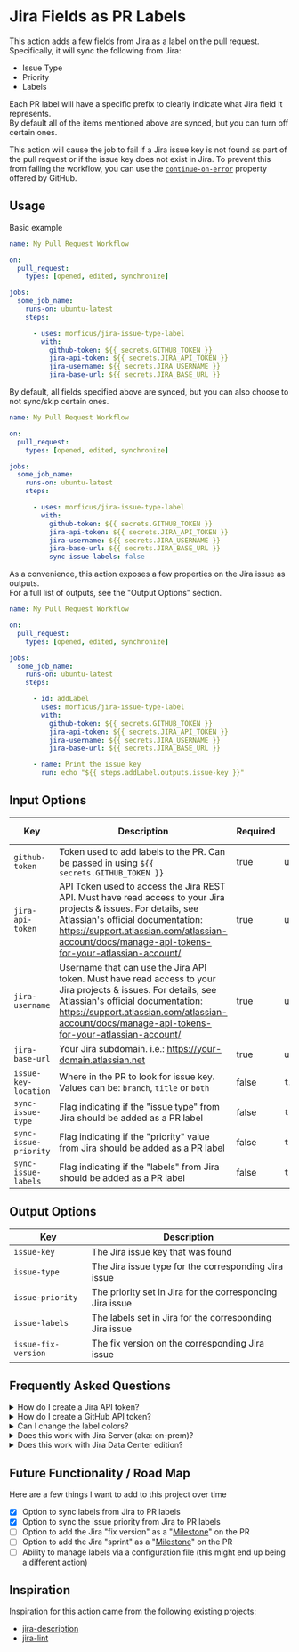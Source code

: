 # Jira Fields as PR Labels

This action adds a few fields from Jira as a label on the pull request. Specifically, it will sync the following from Jira:
- Issue Type
- Priority
- Labels

Each PR label will have a specific prefix to clearly indicate what Jira field it represents.  
By default all of the items mentioned above are synced, but you can turn off certain ones.

This action will cause the job to fail if a Jira issue key is not found as part of the pull request or if the issue key does not exist in Jira. To prevent this from failing the workflow, you can use the [`continue-on-error`](https://docs.github.com/en/actions/using-workflows/workflow-syntax-for-github-actions#jobsjob_idstepscontinue-on-error) property offered by GitHub.
## Usage

Basic example
```yaml
name: My Pull Request Workflow

on:
  pull_request:
    types: [opened, edited, synchronize]

jobs:
  some_job_name:
    runs-on: ubuntu-latest
    steps:

      - uses: morficus/jira-issue-type-label
        with:
          github-token: ${{ secrets.GITHUB_TOKEN }}
          jira-api-token: ${{ secrets.JIRA_API_TOKEN }}
          jira-username: ${{ secrets.JIRA_USERNAME }}
          jira-base-url: ${{ secrets.JIRA_BASE_URL }}
```

By default, all fields specified above are synced, but you can also choose to not sync/skip certain ones.
```yaml
name: My Pull Request Workflow

on:
  pull_request:
    types: [opened, edited, synchronize]

jobs:
  some_job_name:
    runs-on: ubuntu-latest
    steps:

      - uses: morficus/jira-issue-type-label
        with:
          github-token: ${{ secrets.GITHUB_TOKEN }}
          jira-api-token: ${{ secrets.JIRA_API_TOKEN }}
          jira-username: ${{ secrets.JIRA_USERNAME }}
          jira-base-url: ${{ secrets.JIRA_BASE_URL }}
          sync-issue-labels: false
```

As a convenience, this action exposes a few properties on the Jira issue as outputs.  
For a full list of outputs, see the "Output Options" section.
```yaml
name: My Pull Request Workflow

on:
  pull_request:
    types: [opened, edited, synchronize]

jobs:
  some_job_name:
    runs-on: ubuntu-latest
    steps:

      - id: addLabel
        uses: morficus/jira-issue-type-label
        with:
          github-token: ${{ secrets.GITHUB_TOKEN }}
          jira-api-token: ${{ secrets.JIRA_API_TOKEN }}
          jira-username: ${{ secrets.JIRA_USERNAME }}
          jira-base-url: ${{ secrets.JIRA_BASE_URL }}

      - name: Print the issue key
        run: echo "${{ steps.addLabel.outputs.issue-key }}"
```

## Input Options

| Key      | Description | Required | Default Value
| ----------- | ----------- | ----------- | ----------- |
| `github-token` | Token used to add labels to the PR. Can be passed in using `${{ secrets.GITHUB_TOKEN }}`       | true | undefined
| `jira-api-token` | API Token used to access the Jira REST API. Must have read access to your Jira projects & issues. For details, see Atlassian's official documentation: https://support.atlassian.com/atlassian-account/docs/manage-api-tokens-for-your-atlassian-account/       | true | undefined
| `jira-username` | Username that can use the Jira API token. Must have read access to your Jira projects & issues. For details, see Atlassian's official documentation: https://support.atlassian.com/atlassian-account/docs/manage-api-tokens-for-your-atlassian-account/       | true | undefined
| `jira-base-url` | Your Jira subdomain. i.e.: https://your-domain.atlassian.net       | true | undefined
| `issue-key-location` | Where in the PR to look for issue key. Values can be: `branch`, `title` or `both`       | false | `title`
| `sync-issue-type` | Flag indicating if the "issue type" from Jira should be added as a PR label | false | `true`
| `sync-issue-priority` | Flag indicating if the "priority" value from Jira should be added as a PR label | false | `true`
| `sync-issue-labels` | Flag indicating if the "labels" from Jira should be added as a PR label | false | `true`

## Output Options

| Key   | Description   
| ----------- | ----------- |
| `issue-key` | The Jira issue key that was found
| `issue-type` | The Jira issue type for the corresponding Jira issue 
| `issue-priority` | The priority set in Jira for the corresponding Jira issue
| `issue-labels` | The labels set in Jira for the corresponding Jira issue
| `issue-fix-version` | The fix version on the corresponding Jira issue


## Frequently Asked Questions

<details>
  <summary>How do I create a Jira API token?</summary>
  See Atlassian's official documentation: https://support.atlassian.com/atlassian-account/docs/manage-api-tokens-for-your-atlassian-account/
</details>

<details>
  <summary>How do I create a GitHub API token?</summary>
  There is no need to do this manually. GitHub automatically provides/injects a token in every job that can be used for GitHub Actions. The default environment variable name is `secrets.GITHUB_TOKEN`.  
You can check out the official GitHub documentation for more information about it: https://docs.github.com/en/actions/security-guides/automatic-token-authentication
</details>

<details>
  <summary>Can I change the label colors?</summary>
  Sure you can! Once this action adds the label to the PR, you can change its color (or add a description) like you would any other label. You can check out the official GitHub documentation on how to do that: https://docs.github.com/en/issues/using-labels-and-milestones-to-track-work/managing-labels#editing-a-label
</details>

<details>
  <summary>Does this work with Jira Server (aka: on-prem)?</summary>
  Honestly, no clue. I don't have access to a Jira Server instance so I'm not able to test it.  
But seeing how Atlassian is [ending support for it](https://www.atlassian.com/migration/assess/journey-to-cloud), there are no plans to support it.
</details>

<details>
  <summary>Does this work with Jira Data Center edition?</summary>
  Honestly, no clue. I don't have access to a Jira Data Center instance so I'm not able to test it.  
But if you do have access to one, I would not mind working together to get things working
</details>

## Future Functionality / Road Map
Here are a few things I want to add to this project over time

- [x] Option to sync labels from Jira to PR labels
- [x] Option to sync the issue priority from Jira to PR labels
- [ ] Option to add the Jira "fix version" as a "[Milestone](https://docs.github.com/en/issues/using-labels-and-milestones-to-track-work/about-milestones)" on the PR
- [ ] Option to add the Jira "sprint" as a "[Milestone](https://docs.github.com/en/issues/using-labels-and-milestones-to-track-work/about-milestones)" on the PR
- [ ] Ability to manage labels via a configuration file (this might end up being a different action)

## Inspiration
Inspiration for this action came from the following existing projects:
- [jira-description](https://github.com/marketplace/actions/jira-description)
- [jira-lint](https://github.com/marketplace/actions/jira-lint)